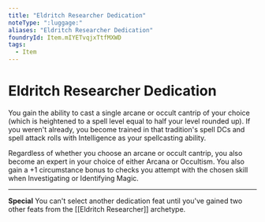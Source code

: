 ```yaml
---
title: "Eldritch Researcher Dedication"
noteType: ":luggage:"
aliases: "Eldritch Researcher Dedication"
foundryId: Item.mIYETvqjxTtfMXWD
tags:
  - Item
---
```


# Eldritch Researcher Dedication

You gain the ability to cast a single arcane or occult cantrip of your choice (which is heightened to a spell level equal to half your level rounded up). If you weren't already, you become trained in that tradition's spell DCs and spell attack rolls with Intelligence as your spellcasting ability.

Regardless of whether you choose an arcane or occult cantrip, you also become an expert in your choice of either Arcana or Occultism. You also gain a +1 circumstance bonus to checks you attempt with the chosen skill when Investigating or Identifying Magic.

* * *

**Special** You can't select another dedication feat until you've gained two other feats from the [[Eldritch Researcher]] archetype.
